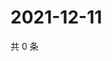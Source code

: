 # 2021-12-11

共 0 条

<!-- BEGIN WEIBO -->
<!-- 最后更新时间 Sat Dec 11 2021 09:57:45 GMT+0800 (China Standard Time) -->

<!-- END WEIBO -->
